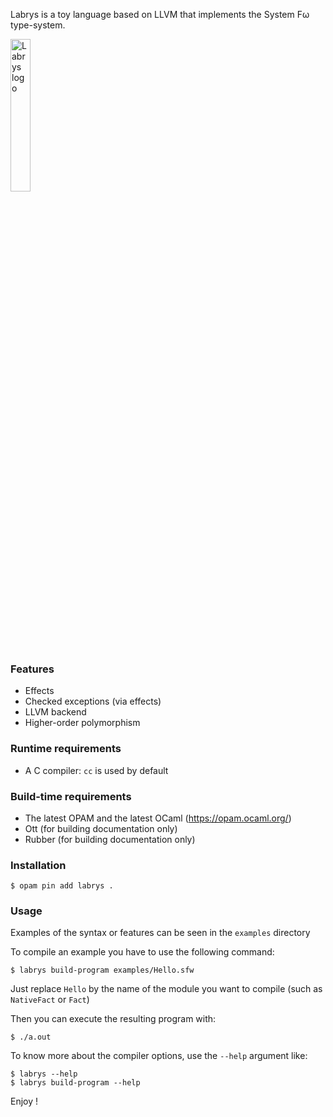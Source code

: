Labrys is a toy language based on LLVM that implements the System Fω type-system.

<img src="doc/logo.png" alt="Labrys logo" width="25%" height="25%" />

### Features

* Effects
* Checked exceptions (via effects)
* LLVM backend
* Higher-order polymorphism

### Runtime requirements

* A C compiler: `cc` is used by default

### Build-time requirements

* The latest OPAM and the latest OCaml (https://opam.ocaml.org/)
* Ott (for building documentation only)
* Rubber (for building documentation only)

### Installation

```
$ opam pin add labrys .
```

### Usage

Examples of the syntax or features can be seen in the `examples` directory

To compile an example you have to use the following command:

```
$ labrys build-program examples/Hello.sfw
```

Just replace `Hello` by the name of the module you want to compile (such as `NativeFact` or `Fact`)

Then you can execute the resulting program with:

```
$ ./a.out
```

To know more about the compiler options, use the `--help` argument like:

```
$ labrys --help
$ labrys build-program --help
```


Enjoy !
